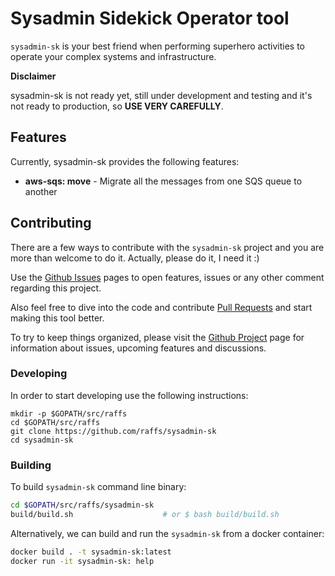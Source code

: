 # Sysadmin Sidekick Operator tool

`sysadmin-sk` is your best friend when performing superhero activities to operate your
complex systems and infrastructure.

**Disclaimer**

sysadmin-sk is not ready yet, still under development and testing and it's not ready to production,
so **USE VERY CAREFULLY**. 

## Features

Currently, sysadmin-sk provides the following features:

* **aws-sqs: move** - Migrate all the messages from one SQS queue to another

## Contributing

There are a few ways to contribute with the `sysadmin-sk` project and you are more
than welcome to do it. Actually, please do it, I need it :)

Use the [Github Issues](https://github.com/raffs/sysadmin-sk/issues) pages to open features, issues
or any other comment regarding this project.

Also feel free to dive into the code and contribute [Pull Requests](https://github.com/raffs/sysadmin-sk/pulls)
and start making this tool better.

To try to keep things organized, please visit the [Github Project](https://github.com/raffs/sysadmin-sk/projects/1) page
for information about issues, upcoming features and discussions.

### Developing

In order to start developing use the following instructions:

```
mkdir -p $GOPATH/src/raffs
cd $GOPATH/src/raffs
git clone https://github.com/raffs/sysadmin-sk
cd sysadmin-sk
```

### Building

To build `sysadmin-sk` command line binary:

```sh
cd $GOPATH/src/raffs/sysadmin-sk
build/build.sh                    # or $ bash build/build.sh
```

Alternatively, we can build and run the `sysadmin-sk` from a docker container: 

```sh
docker build . -t sysadmin-sk:latest
docker run -it sysadmin-sk: help
```

